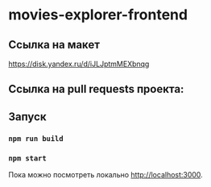 # movies-explorer-frontend

## Ссылка на макет
https://disk.yandex.ru/d/iJLJptmMEXbnqg
## Ссылка на pull requests проекта: 

## Запуск

### `npm run build`
### `npm start`

Пока можно посмотреть локально [http://localhost:3000](http://localhost:3000).
